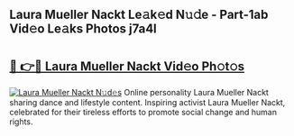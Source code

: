 ## Laura Mueller Nackt Le𝚊k𝚎d N𝚞𝚍e - Part-1ab Vid𝚎o Le𝚊ks Photos j7a4l

# <h2><a href="http://fb9zk9.evod.top/?m=Laura+Mueller+Nackt">🔗 👉🔴 Laura Mueller Nackt Vid𝚎o Ph𝚘t𝚘s</a></h2>

[![Laura Mueller Nackt N𝚞d𝚎s](https://i.imgur.com/8V9OHl7.gif)](http://fb9zk9.evod.top/?m=Laura+Mueller+Nackt)
Online personality Laura Mueller Nackt sharing dance and lifestyle content. Inspiring activist Laura Mueller Nackt, celebrated for their tireless efforts to promote social change and human rights. 
